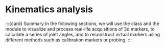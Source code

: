# Kinematics analysis

:::{card} Summary
In the following sections, we will use the [](api/ktk.Player.rst) class and the [](api/ktk.kinematics.rst) module to visualize and process real-life acquisitions of 3d markers, to calculate a series of joint angles, and to reconstruct virtual markers using different methods such as calibration markers or probing.
:::

``` {tableofcontents}
```
